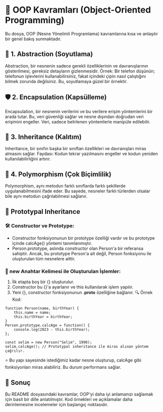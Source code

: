 # 📘 OOP Kavramları (Object-Oriented Programming)
Bu dosya, OOP (Nesne Yönelimli Programlama) kavramlarına kısa ve anlaşılır bir genel bakış sunmaktadır.

## 🧩 1. Abstraction (Soyutlama)
Abstraction, bir nesnenin sadece gerekli özelliklerinin ve davranışlarının gösterilmesi, gereksiz detayların gizlenmesidir.
Örnek: Bir telefon düşünün; telefonun işlevlerini kullanabilirsiniz, fakat içindeki çipin nasıl çalıştığını bilmek zorunda değilsiniz. Bu, soyutlamaya güzel bir örnektir.

## 🛡️ 2. Encapsulation (Kapsülleme)
Encapsulation, bir nesnenin verilerini ve bu verilere erişim yöntemlerini bir arada tutar. Bu, veri güvenliği sağlar ve nesne dışından doğrudan veri erişimini engeller.
Veri, sadece belirlenen yöntemlerle manipüle edilebilir.

## 🧬 3. Inheritance (Kalıtım)
Inheritance, bir sınıfın başka bir sınıftan özellikleri ve davranışları miras almasını sağlar.
Faydası: Kodun tekrar yazılmasını engeller ve kodun yeniden kullanılabilirliğini artırır.

## 🔄 4. Polymorphism (Çok Biçimlilik)
Polymorphism, aynı metodun farklı sınıflarda farklı şekillerde uygulanabilmesini ifade eder.
Bu sayede, nesneler farklı türlerden olsalar bile aynı metodun çağrılabilmesi sağlanır.

## 🔧 Prototypal Inheritance
### 🛠️ Constructor ve Prototype:
- Constructor fonksiyonunun bir prototype özelliği vardır ve bu prototype içinde calcAge() yöntemi tanımlanmıştır.
- Person.prototype, aslında constructor olan Person'a bir referansa sahiptir. Ancak, bu prototype Person'a ait değil, Person fonksiyonu ile oluşturulan tüm nesnelere aittir.
### 📝 new Anahtar Kelimesi ile Oluşturulan İşlemler:
1. İlk etapta boş bir {} oluşturulur.
2. Constructor bu {}'a ayarlanır ve this kullanılarak işlem yapılır.
3. Yeni {}, constructor fonksiyonunun .__proto__ özelliğine bağlanır.
🔍 Örnek Kod:
```
function Person(name, birthYear) {
    this.name = name;
    this.birthYear = birthYear;
}
Person.prototype.calcAge = function() {
    console.log(2023 - this.birthYear);
};

const selim = new Person("Selim", 1990);
selim.calcAge(); // Prototypal inheritance ile miras alınan yöntem çağrılır.
```
⭐ Bu yapı sayesinde istediğimiz kadar nesne oluşturup, calcAge gibi fonksiyonları miras alabiliriz. Bu durum performans sağlar.
## 🔑 Sonuç
Bu README dosyasındaki kavramlar, OOP'yi daha iyi anlamanızı sağlamak için basit bir dille anlatılmıştır.
Kod örnekleri ve açıklamalar daha derinlemesine incelemeler için başlangıç noktasıdır.

